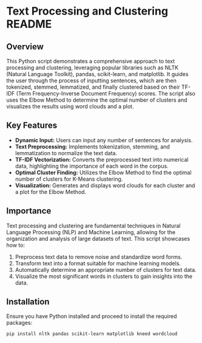 # Text Processing and Clustering README

## Overview

This Python script demonstrates a comprehensive approach to text processing and clustering, leveraging popular libraries such as NLTK (Natural Language Toolkit), pandas, scikit-learn, and matplotlib. It guides the user through the process of inputting sentences, which are then tokenized, stemmed, lemmatized, and finally clustered based on their TF-IDF (Term Frequency-Inverse Document Frequency) scores. The script also uses the Elbow Method to determine the optimal number of clusters and visualizes the results using word clouds and a plot.

## Key Features

- **Dynamic Input:** Users can input any number of sentences for analysis.
- **Text Preprocessing:** Implements tokenization, stemming, and lemmatization to normalize the text data.
- **TF-IDF Vectorization:** Converts the preprocessed text into numerical data, highlighting the importance of each word in the corpus.
- **Optimal Cluster Finding:** Utilizes the Elbow Method to find the optimal number of clusters for K-Means clustering.
- **Visualization:** Generates and displays word clouds for each cluster and a plot for the Elbow Method.

## Importance

Text processing and clustering are fundamental techniques in Natural Language Processing (NLP) and Machine Learning, allowing for the organization and analysis of large datasets of text. This script showcases how to:

1. Preprocess text data to remove noise and standardize word forms.
2. Transform text into a format suitable for machine learning models.
3. Automatically determine an appropriate number of clusters for text data.
4. Visualize the most significant words in clusters to gain insights into the data.

## Installation

Ensure you have Python installed and proceed to install the required packages:

```bash
pip install nltk pandas scikit-learn matplotlib kneed wordcloud
